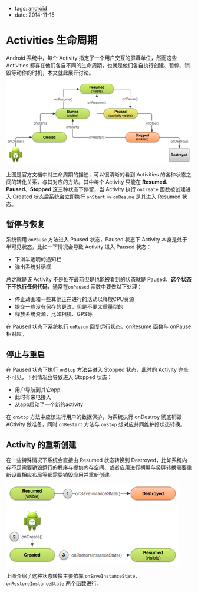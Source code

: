 - tags: [android](/tags.md#android)
- date: 2014-11-15

# Activities 生命周期

Android 系统中，每个 Activity 指定了一个用户交互的屏幕单位，然而这些 Activities 都存在他们各自不同的生命周期，也就是他们各自执行创建、暂停、销毁等动作的时机，本文就此展开讨论。

![2014 11 15 Activities 生命周期 [android] c2f1026e183844168fb5c739d030875b/2014-11-15-1.png](/images/2014-11-15-1.png)

上图是官方文档中对生命周期的描述，可以很清晰的看到 Activities 的各种状态之间的转化关系，与其对应的方法。其中每个 Activity 只能在 **Resumed**、**Paused**、**Stopped** 这三种状态下停留，当 Activity 执行 `onCreate` 函数被创建进入 Created 状态后系统会立即执行 `onStart` 与 `onResume` 是其进入 Resumed 状态。

## 暂停与恢复

系统调用 `onPause` 方法进入 Paused 状态，Paused 状态下 Activity 本身是处于半可见状态，比如一下情况会导致 Activity 进入 Paused 状态：

- 下滑半透明的通知栏
- 弹出系统对话框

总之就是该 Activity 不是处在最前但是也能被看到的状态就是 Paused，**这个状态下不执行任何代码**，通常在`onPaused` 函数中要做以下处理：

- 停止动画和一些其他正在进行的活动以释放CPU资源
- 提交一些没有保存的更改，但是不要太重量型的
- 释放系统资源，比如相机、GPS等

在 Paused 状态下系统执行 `onResum` 回复运行状态，onResume 函数与 onPause 相对应。

## 停止与重启

在 Paused 状态下执行 `onStop` 方法会进入 Stopped 状态，此时的 Activity 完全不可见，下列情况会导致进入 Stopped 状态：

- 用户导航到其它app
- 此时有来电接入
- 从app启动了一个新的activity

在 `onStop` 方法中应该进行用户的数据保护，为系统执行 onDestroy 彻底销毁 ACtivity 做准备，同时 `onRestart` 方法与 `onStop` 想对应共同维护好状态转换。

## Activity 的重新创建

在一些特殊情况下系统会直接由 Resumed 状态转换到 Destroyed，比如系统内存不足需要销毁运行的程序与提供内存空间、或者应用进行横屏与竖屏转换需要重新设置相应布局等都需要销毁应用并重新创建。

![2014 11 15 Activities 生命周期 [android] c2f1026e183844168fb5c739d030875b/2014-11-15-2.png](/images/2014-11-15-2.png)

上图介绍了这种状态转换主要依靠 `onSaveInstanceState`、`onRestoreInstanceState` 两个函数进行。